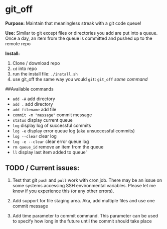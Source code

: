 # git_off
**Purpose:** Maintain that meaningless streak with a git code queue!

**Use:** Similar to git except files or directories you add are put into a queue. Once a day, an item from the queue is committed and pushed up to the remote repo

**Install:**

1. Clone / download repo
2. `cd` into repo
3. run the install file: `./install.sh`
4. use git_off the same way you would `git`: `git_off` *some command*

##Available commands

- `add -A`              add directory
- `add .`               add directory
- `add filename`        add file
- `commit -m "message"` commit message
- `status`              display current queue
- `log`                 display log of successful commits
- `log -e`              display error queue log (aka unsuccessful commits)
- `log --clear`         clear log
- `log -e --clear`      clear error queue log
- `rm queue_id`         remove an item from the queue
- `ll`                  display last item added to queue'


## TODO / Current issues:

1. Test that git `push` and `pull` work with cron job. There may be an issue on some systems accessing SSH environmental variables. Please let me know if you experience this (or any other errors).

2. Add support for file staging area. Aka, add multiple files and use one commit message

3. Add time parameter to commit command. This parameter can be used to specify how long in the future until the commit should take place
